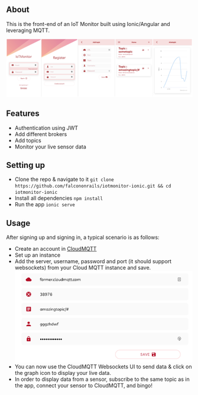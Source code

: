 ## About
This is the front-end of an IoT Monitor built using Ionic/Angular and leveraging MQTT.  

![App interfaces](./Overview.png)

## Features
- Authentication using JWT
- Add different brokers
- Add topics
- Monitor your live sensor data

## Setting up
- Clone the repo & navigate to it `git clone https://github.com/falcononrails/iotmonitor-ionic.git && cd iotmonitor-ionic` 
- Install all dependencies `npm install`
- Run the app `ionic serve`

## Usage
After signing up and signing in, a typical scenario is as follows: 
- Create an account in [CloudMQTT](https://www.cloudmqtt.com)
- Set up an instance
- Add the server, username, password and port (it should support websockets) from your Cloud MQTT instance and save.  
![Adding a broker](./add_broker.png)
- You can now use the CloudMQTT Websockets UI to send data & click on the graph icon to display your live data.
- In order to display data from a sensor, subscribe to the same topic as in the app, connect your sensor to CloudMQTT, and bingo!





